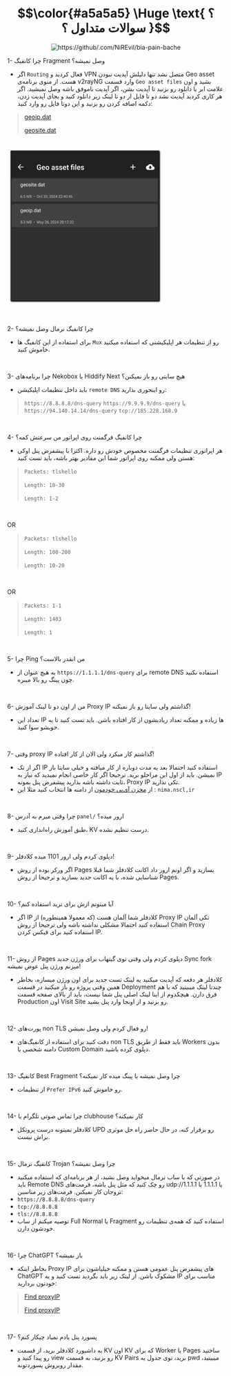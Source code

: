 <h1 align="center">$$\color{#a5a5a5} \Huge \text{ ؟ سوالات متداول ؟ }$$</h1>

<p align="center">
  <img src="https://github.com/user-attachments/assets/2687f318-87eb-4af6-a30a-5904f25bd394" width="140px" 
   style="text-align: center;" alt="https://github/.com/NiREvil/bia-pain-bache"
</p><br>


1- چرا کانفیگ Fragment وصل نمیشه؟
- اگر `Routing` فعال کردید و VPN متصل نشد تنها دلیلش آپدیت نبودن Geo asset هست. از منوی برنامه‌ی v2rayNG وارد قسمت `Geo asset files` بشید و اون علامت ابر یا دانلود رو بزنید تا آپدیت بشن، اگر آپدیت ناموفق باشه وصل نمیشید. اگر هر کاری کردید آپدیت نشد دو تا فایل از دو تا لینک زیر دانلود کنید و بجای آپدیت زدن، دکمه اضافه کردن رو بزنید و این دوتا فایل رو وارد کنید:
> 
>[geoip.dat](https://github.com/Loyalsoldier/v2ray-rules-dat/releases/latest/download/geoip.dat)
> 
>[geosite.dat](https://github.com/Loyalsoldier/v2ray-rules-dat/releases/latest/download/geosite.dat)

<p align="left">
  <br><img src="assets/images/Geo-Assets-Files.png" width="360px">
</p><br>

2- چرا کانفیگ نرمال وصل نمیشه؟
- برای استفاده از این کانفیگ ها `Mux` رو از تنظیمات هر اپلیکیشنی که استفاده میکنید خاموش کنید.
<br>

3- چرا برنامه‌های Nekobox یا Hiddify Next هیچ سایتی رو باز نمیکنن؟
- باید داخل تنظیمات اپلیکیشن `remote DNS` رو اینجوری بذارید:
> `https://8.8.8.8/dns-query`
> `https://9.9.9.9/dns-query`
> یا
> `https://94.140.14.14/dns-query`
> `tcp://185.228.168.9`
<br>


4- چرا کانفیگ فرگمنت روی اپراتور من سرعتش کمه؟
- هر اپراتوری تنظیمات فرگمنت مخصوص خودش رو داره. اکثرا با پیشفرض پنل اوکی هستن ولی ممکنه روی اپراتور شما این مقادیر بهتر باشه، باید تست کنید:
> `Packets: tlshello`
> 
> `Length: 10-30`
> 
> `Length: 1-2`
<br>

OR

> `Packets: tlshello`
> 
> `Length: 100-200`
> 
> `Length: 10-20`
<br>

OR

> `Packets: 1-1`
> 
> `Length: 1403`
> 
> `Length: 1`
<br>

5- چرا Ping من انقدر بالاست؟
- به هیچ عنوان از `https://1.1.1.1/dns-query` برای remote DNS استفاده نکنید چون پینگ رو بالا میبره.
<br>

6- من از اون دو تا لینک آموزش Proxy IP گذاشتم ولی سایتا رو باز نمیکنه!
- تعداد این IP ها زیاده و ممکنه تعداد زیادیشون از کار افتاده باشن. باید تست کنید تا یه خوبشو سوا کنید.
<br>

7- وقتی proxy IP گذاشتم کار میکرد ولی الان از کار افتاده!
- اگر از تک IP استفاده کنید احتمالا بعد یه مدت دوباره از کار میافته و خیلی سایتا باز نمیشن. باید از اول این مراحلو برید. ترجیحا اگر کار خاصی انجام نمیدید که نیاز به IP ثابت داشته باشه بذارید پیشفرض پنل بمونه، Proxy IP تکی نذارید.
- از [مخزن آی‌پی خودمون](https://github.com/NiREvil/vless/blob/main/sub/ProxyIP.md) از دامنه ها انتخاب کنید مثلا این : `nima.nscl,ir`

<br>

8- چرا وقتی میرم به آدرس `panel/` ارور میده؟
- طبق آموزش راه‌اندازی کنید، KV درست تنظیم نشده.
<br>

9- دپلوی کردم ولی ارور 1101 میده کلادفلر!
- اگر ورکر بوده از روش Pages بسازید و اگر اونم ارور داد اکانت کلادفلر شما قبلا شناسایی شده، با یه اکانت جدید بسازید و ترجیحا از روش Pages.
<br>

10- آیا میتونم ازش برای ترید استفاده کنم؟
- اگر IP کلادفلر شما آلمان هست (که معمولا همینطوره) از Proxy IP تکی آلمان استفاده کنید احتمالا مشکلی نداشته باشه ولی ترجیحا از روش Chain Proxy استفاده کنید برای فیکس کردن IP.
<br>

11- از روش Pages دپلوی کردم ولی وقتی توی گیتهاب برای ورژن جدید Sync fork میزنم ورژن پنل عوض نمیشه!
- کلادفلر هر دفعه که آپدیت میکنید یه لینک تست جدید برای اون ورژن میسازه، بخاطر همین وقتی پروژه رو باز میکنید در قسمت Deployment چندتا لینک میبینید که با هم فرق دارن. هیچکدوم از اینا لینک اصلی پنل شما نیست، باید از بالای صفحه قسمت Production اون Visit Site رو بزنید و از اونجا وارد پنل بشید.
<br>

12- پورت‌های non TLS رو فعال کردم ولی وصل نمیشن!
- دقت کنید برای استفاده از کانفیگ‌های non TLS باید فقط از طریق Workers بدون دامنه‌ شخصی یا Custom Domain دپلوی کرده باشید.
<br>

13- کانفیگ Best Fragment چرا وصل نمیشه یا پینگ میده کار نمیکنه؟
- از تنظیمات `Prefer IPv6` رو خاموش کنید.
<br>

14- چرا تماس صوتی تلگرام یا clubhouse کار نمیکنه؟
- کلادفلر نمیتونه درست پروتکل UPD رو برقرار کنه، در حال حاضر راه حل موثری براش نیست.
<br>

15- کانفیگ نرمال Trojan چرا وصل نمیشه؟
- در صورتی که با ساب نرمال میخواید وصل بشید، از هر برنامه‌ای که استفاده میکنید باید Remote DNS رو چک کنید که مثل پنل باشه، فرمت‌های udp://1.1.1.1 یا 1.1.1.1 با تروجان کار نمیکنن. فرمت‌های زیر مناسبن:
- `https://8.8.8.8/dns-query`
- `tcp://8.8.8.8`
- `tls://8.8.8.8`
 - توصیه میکنم از ساب Full Normal یا Fragment استفاده کنید که همه‌ی تنظیمات رو خودشون دارن.
<br>

16- چرا ChatGPT باز نمیشه؟
- بخاطر اینکه Proxy IP های پیشفرض پنل عمومی هستن و ممکنه خیلیاشون برای ChatGPT مشکوک باشن. از لینک زیر باید بگردید تست کنید و یه IP مناسب برای خودتون بردارید:
>[Find proxyIP](https://www.nslookup.io/domains/ipdb.rr.nu/dns-records/)
>
>[Find proxyIP](https://www.nslookup.io/domains/bpb.yousef.isegaro.com/dns-records/)
<br>

17- پسورد پنل یادم نمیاد چیکار کنم؟
- به داشبورد کلادفلر برید، از قسمت KV اون KV که برای Worker یا Pages ساختید رو پیدا کنید و view رو بزنید، به قسمت KV Pairs برید، توی جدول یه pwd میبینید، مقدار روبروش پسوردتونه.
